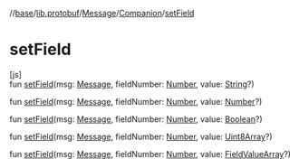 //[base](../../../../index.md)/[lib.protobuf](../../index.md)/[Message](../index.md)/[Companion](index.md)/[setField](set-field.md)

# setField

[js]\
fun [setField](set-field.md)(msg: [Message](../index.md), fieldNumber: [Number](https://kotlinlang.org/api/latest/jvm/stdlib/kotlin/-number/index.html), value: [String](https://kotlinlang.org/api/latest/jvm/stdlib/kotlin/-string/index.html)?)

fun [setField](set-field.md)(msg: [Message](../index.md), fieldNumber: [Number](https://kotlinlang.org/api/latest/jvm/stdlib/kotlin/-number/index.html), value: [Number](https://kotlinlang.org/api/latest/jvm/stdlib/kotlin/-number/index.html)?)

fun [setField](set-field.md)(msg: [Message](../index.md), fieldNumber: [Number](https://kotlinlang.org/api/latest/jvm/stdlib/kotlin/-number/index.html), value: [Boolean](https://kotlinlang.org/api/latest/jvm/stdlib/kotlin/-boolean/index.html)?)

fun [setField](set-field.md)(msg: [Message](../index.md), fieldNumber: [Number](https://kotlinlang.org/api/latest/jvm/stdlib/kotlin/-number/index.html), value: [Uint8Array](https://kotlinlang.org/api/latest/jvm/stdlib/org.khronos.webgl/-uint8-array/index.html)?)

fun [setField](set-field.md)(msg: [Message](../index.md), fieldNumber: [Number](https://kotlinlang.org/api/latest/jvm/stdlib/kotlin/-number/index.html), value: [FieldValueArray](../../index.md#-1593235606%2FClasslikes%2F-951264851)?)
